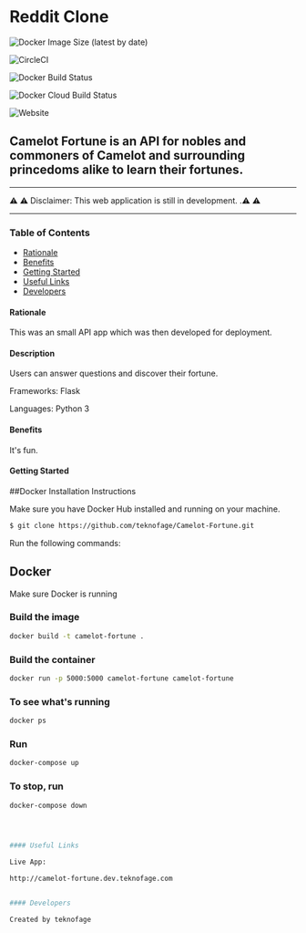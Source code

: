<!-- Headings -->
# **Reddit Clone**

![Docker Image Size (latest by date)](https://img.shields.io/docker/image-size/teknofage/camelot-fortune?sort=date&style=for-the-badge)

![CircleCI](https://img.shields.io/circleci/build/github/teknofage/Camelot-Fortune?style=for-the-badge)

![Docker Build Status](https://img.shields.io/docker/build/teknofage/camelot-fortune?style=for-the-badge)

![Docker Cloud Build Status](https://img.shields.io/docker/cloud/build/teknofage/Camelot-Fortune?style=for-the-badge)

![Website](https://img.shields.io/website?down_color=light%20grey&down_message=offline&style=for-the-badge&up_color=green&up_message=online&url=https%3A%2F%2Fcamelot-fortune.dev.teknofage.com)

## Camelot Fortune is an API for nobles and commoners of Camelot and surrounding princedoms alike to learn their fortunes.

___

⚠️ ⚠️ Disclaimer: This web application is still in development. 
.⚠️ ⚠️ 
___


### Table of Contents

* [Rationale](#Rationale)
* [Benefits](#Benefits)
* [Getting Started](#Getting_Started)
* [Useful Links](#Useful_Links)
* [Developers](#Developers)


#### Rationale

This was an small API app which was then developed for deployment.


#### Description

Users can answer questions and discover their fortune.


Frameworks: Flask 

Languages: Python 3


#### Benefits

It's fun.


#### Getting Started

##Docker Installation Instructions

Make sure you have Docker Hub installed and running on your machine.

```bash
$ git clone https://github.com/teknofage/Camelot-Fortune.git
```

Run the following commands:

## Docker
Make sure Docker is running
### Build the image
```bash
docker build -t camelot-fortune .
```
### Build the container
```bash
docker run -p 5000:5000 camelot-fortune camelot-fortune
```
### To see what's running
```bash
docker ps
```
### Run
```bash
docker-compose up
```
### To stop, run
```bash
docker-compose down




#### Useful Links

Live App: 

http://camelot-fortune.dev.teknofage.com


#### Developers

Created by teknofage

